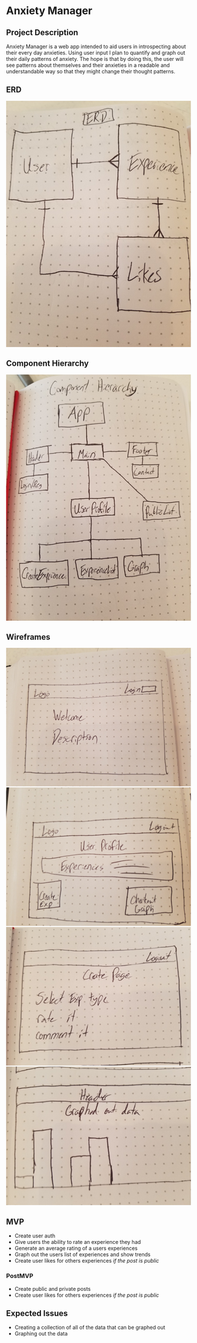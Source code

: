 # Anxiety Manager

## Project Description

Anxiety Manager is a web app intended to aid users in introspecting about their every day anxieties. Using user input I plan to quantify and graph out their daily patterns of anxiety. The hope is that by doing this, the user will see patterns about themselves and their anxieties in a readable and understandable way so that they might change their thought patterns.

## ERD

![ERD](Images/ERD.jpg)

## Component Hierarchy

![Component Hierarchy](Images/Hierarchy.jpg)

## Wireframes

![Welcome Page](Images/Welcome.jpg)
![User Profile](Images/UserProfile.jpg)
![Create Page](Images/CreatePage.jpg)
![Graph](Images/Graph.jpg)

## MVP

- Create user auth
- Give users the ability to rate an experience they had
- Generate an average rating of a users experiences
- Graph out the users list of experiences and show trends
- Create user likes for others experiences *if the post is public*

### PostMVP

- Create public and private posts
- Create user likes for others experiences *if the post is public*

## Expected Issues

- Creating a collection of all of the data that can be graphed out
- Graphing out the data
